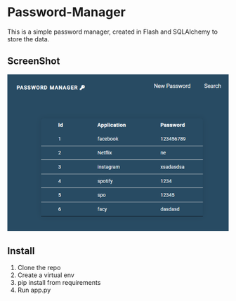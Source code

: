 # Password-Manager

This is a simple password manager, created in Flash and SQLAlchemy to store the data.

## ScreenShot 
![alt text](img\app.png)

## Install
1. Clone the repo
2. Create a virtual env
3. pip install from requirements
4. Run app.py
